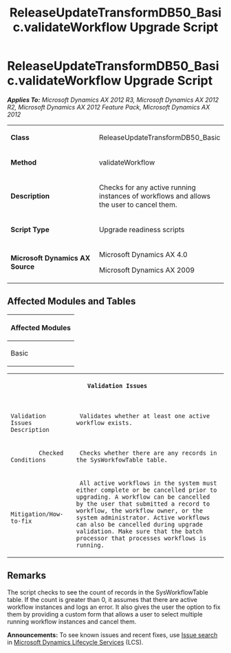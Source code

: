 ﻿---
title: ReleaseUpdateTransformDB50_Basic.validateWorkflow Upgrade Script
TOCTitle: ReleaseUpdateTransformDB50_Basic.validateWorkflow Upgrade Script
ms:assetid: 8f2f5e2a-92d4-d6be-a013-8fa0bc6f1d4a
ms:mtpsurl: https://msdn.microsoft.com/en-us/library/JJ736530(v=AX.60)
ms:contentKeyID: 49709718
ms.date: 05/18/2015
mtps_version: v=AX.60
---

# ReleaseUpdateTransformDB50\_Basic.validateWorkflow Upgrade Script 


_**Applies To:** Microsoft Dynamics AX 2012 R3, Microsoft Dynamics AX 2012 R2, Microsoft Dynamics AX 2012 Feature Pack, Microsoft Dynamics AX 2012_

<table>
<colgroup>
<col style="width: 50%" />
<col style="width: 50%" />
</colgroup>
<tbody>
<tr class="odd">
<td><p><strong>Class</strong></p></td>
<td><p>ReleaseUpdateTransformDB50_Basic</p></td>
</tr>
<tr class="even">
<td><p><strong>Method</strong></p></td>
<td><p>validateWorkflow</p></td>
</tr>
<tr class="odd">
<td><p><strong>Description</strong></p></td>
<td><p>Checks for any active running instances of workflows and allows the user to cancel them.</p></td>
</tr>
<tr class="even">
<td><p><strong>Script Type</strong></p></td>
<td><p>Upgrade readiness scripts</p></td>
</tr>
<tr class="odd">
<td><p><strong>Microsoft Dynamics AX Source</strong></p></td>
<td><p>Microsoft Dynamics AX 4.0</p>
<p>Microsoft Dynamics AX 2009</p></td>
</tr>
</tbody>
</table>


## Affected Modules and Tables

<table>
<colgroup>
<col style="width: 100%" />
</colgroup>
<thead>
<tr class="header">
<th><p>Affected Modules</p></th>
</tr>
</thead>
<tbody>
<tr class="odd">
<td><p>Basic</p></td>
</tr>
</tbody>
</table>


<table xmlns="http://www.w3.org/1999/xhtml">
              <tr><th colspan="2">
		
   <p>
   
	 Validation Issues
  </p>
  </th></tr>
              <tr><td>
		
   <p>
   
	 
            Validation Issues Description
          
  </p>
  </td><td>
		
   <p>
   
	 Validates whether at least one active workflow exists.
  </p>
  </td></tr>
              <tr><td>
		
   <p>
   
	 
            Checked Conditions
          
  </p>
  </td><td>
		
   <p>
   
	 Checks whether there are any records in the SysWorkfowTable table.
  </p>
  </td></tr>
              <tr><td>
		
   <p>
   
	 
            Mitigation/How-to-fix
          
  </p>
  </td><td>
		
   <p>
   
	 All active workflows in the system must either complete or be cancelled prior to upgrading. A workflow can be cancelled by the user that submitted a record to workflow, the workflow owner, or the system administrator. Active workflows can also be cancelled during upgrade validation. Make sure that the batch processor that processes workflows is running.
  </p>
  </td></tr>
            </table>


## Remarks

The script checks to see the count of records in the SysWorkflowTable table. If the count is greater than 0, it assumes that there are active workflow instances and logs an error. It also gives the user the option to fix them by providing a custom form that allows a user to select multiple running workflow instances and cancel them.

  
**Announcements:** To see known issues and recent fixes, use [Issue search](http://go.microsoft.com/fwlink/?linkid=389258) in [Microsoft Dynamics Lifecycle Services](http://go.microsoft.com/fwlink/?linkid=306505) (LCS).

